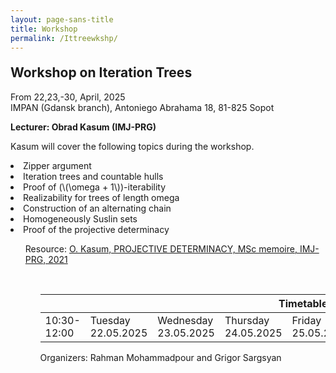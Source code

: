 ```yaml
---
layout: page-sans-title
title: Workshop
permalink: /Ittreewkshp/
---
```

<h2 style="margin-top: 20px;">Workshop on Iteration Trees</h2>
From 22,23,-30, April, 2025
<br/>
IMPAN (Gdansk branch),  Antoniego Abrahama 18, 81-825 Sopot

**Lecturer: Obrad Kasum (IMJ-PRG)** 



Kasum will cover the following topics during the workshop.
<br/>
<li>Zipper argument</li>
<li>Iteration trees and countable hulls</li>
<li>Proof of (\(\omega + 1\))-iterability </li>
<li>Realizability for trees of length omega </li>
<li>Construction of an alternating chain</li>
<li>Homogeneously Suslin sets</li>
<li>Proof of the projective determinacy</li>


<ul>
Resource: <a href="https://drive.google.com/file/d/1irjAiXHzFf7ym7XnRyciXKZ_G2AyTDSP/view?usp=sharing">O. Kasum, PROJECTIVE DETERMINACY, MSc memoire, IMJ-PRG, 2021</a> 
 <ul>

<br/>

<div class="table-container">
<table>
 <thead>
    <!-- Timetable Header Row -->
    <tr>
      <th colspan="9" style="text-align: center; font-size: 16px; font-weight: bold;">Timetable</th>
    </tr>
  </thead>
  <tbody>
    <!-- Monday -->
    <tr>
    <td rowspan="1">10:30-12:00 </td>
      <td>Tuesday<br/>22.05.2025</td>
      <td>Wednesday<br/>23.05.2025</td>
      <td>Thursday<br/>24.05.2025</td>
      <td>Friday<br/>25.05.2025</td>
      <td></td>
      <td>Monday<br/>28.05.2025</td>
      <td>Tuesday<br/>29.05.2025</td>
      <td>Wednesday<br/>30.05.2025</td>
    </tr>
  </tbody>
</table>
</div>

 Organizers:  Rahman Mohammadpour and Grigor Sargsyan

